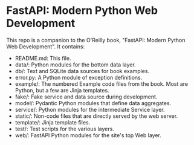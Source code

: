 # FastAPI: Modern Python Web Development

This repo is a companion to the O'Reilly book,
"FastAPI: Modern Python Web Development".
It contains:

* README.md: This file.
* data/: Python modules for the bottom data layer.
* db/: Text and SQLite data sources for book examples.
* error.py: A Python module of exception definitions.
* example/: The numbered Example code files from the book.
Most are Python, but a few are Jinja templates.
* fake/: Fake service and data source during development.
* model/: Pydantic Python modules that define data aggregates.
* service/: Python modules for the intermediate Service layer.
* static/: Non-code files that are directly served by the web server.
* template/: Jinja template files.
* test/: Test scripts for the various layers.
* web/: FastAPI Python modules for the site's top Web layer.
